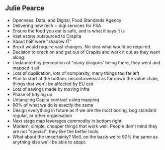 ## Julie Pearce

 - Openness, Data, and Digital, Food Standards Agency
 - Delivering new tech + digi services for FSA
 - Ensure the food you eat is safe, and is what it says it is
 - Vast estate outsourced to Crapita
 - About half were "shadow IT"
 - Brexit would require vast changes. No idea what would be required.
 - Decision to crack on and get out of Crapita and work it out as they went along.
 - Undaunted by perception of "many dragons' being there, they went and mapped it all
 - Lots of duplication, lots of complexity, many things too far left
 - Plan to start at the bottom: uncontroversial as far down the value chain, things that won't be affected by EU exit
 - Lots of savings made by moving infra
 - Phase of tidying up
 - Untangling Capita contract using mapping
 - 90% of what we do is exactly the same
 - Design everything in future as if we are the most boring, bog standard regular, or other organisation
 - Next stage map leverages commodity in bottom right
 - Modern, simple, cheaper things that work well. People don't mind they are not "special", they like the better tools.
 - What about the uncertainty? Well, on the basis we're 90% the same as anything else we'll be able to adapt.
 
